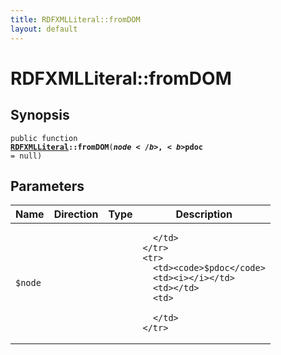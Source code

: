 ```yaml
---
title: RDFXMLLiteral::fromDOM
layout: default
---
```


# RDFXMLLiteral::fromDOM

## Synopsis

<code>public function <b><a href="RDFXMLLiteral">RDFXMLLiteral</a>::fromDOM</b>(<b>$node</b>, <b>$pdoc</b> = null)</code>

## Parameters

<table>
  <thead>
    <tr>
      <th>Name</th>
      <th>Direction</th>
      <th>Type</th>
      <th>Description</th>
    </tr>
  </thead>
  <tbody>
    <tr>
      <td><code>$node</code>
      <td><i></i></td>
      <td></td>
      <td>

      </td>
    </tr>
    <tr>
      <td><code>$pdoc</code>
      <td><i></i></td>
      <td></td>
      <td>

      </td>
    </tr>
  </tbody>
</table>

